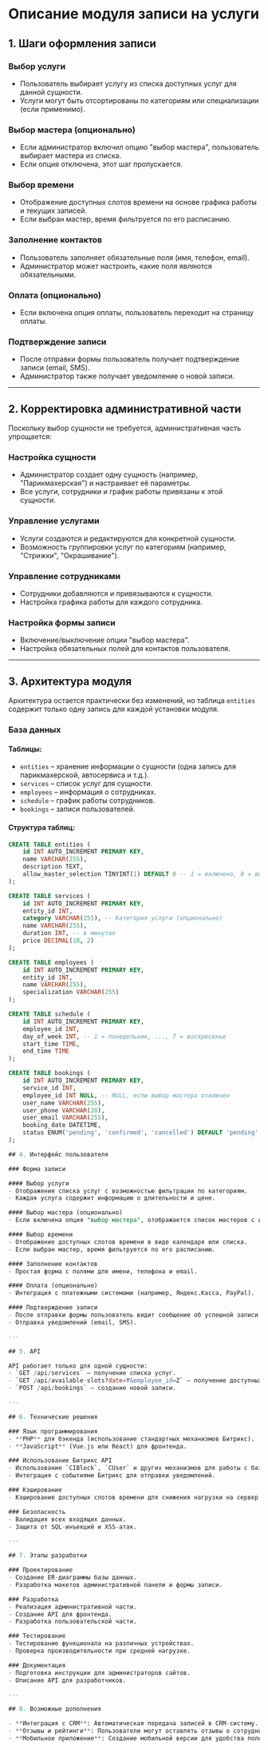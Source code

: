 # Описание модуля записи на услуги

## 1. Шаги оформления записи

### Выбор услуги
- Пользователь выбирает услугу из списка доступных услуг для данной сущности.
- Услуги могут быть отсортированы по категориям или специализации (если применимо).

### Выбор мастера (опционально)
- Если администратор включил опцию "выбор мастера", пользователь выбирает мастера из списка.
- Если опция отключена, этот шаг пропускается.

### Выбор времени
- Отображение доступных слотов времени на основе графика работы и текущих записей.
- Если выбран мастер, время фильтруется по его расписанию.

### Заполнение контактов
- Пользователь заполняет обязательные поля (имя, телефон, email).
- Администратор может настроить, какие поля являются обязательными.

### Оплата (опционально)
- Если включена опция оплаты, пользователь переходит на страницу оплаты.

### Подтверждение записи
- После отправки формы пользователь получает подтверждение записи (email, SMS).
- Администратор также получает уведомление о новой записи.

---

## 2. Корректировка административной части

Поскольку выбор сущности не требуется, административная часть упрощается:

### Настройка сущности
- Администратор создает одну сущность (например, "Парикмахерская") и настраивает её параметры.
- Все услуги, сотрудники и график работы привязаны к этой сущности.

### Управление услугами
- Услуги создаются и редактируются для конкретной сущности.
- Возможность группировки услуг по категориям (например, "Стрижки", "Окрашивание").

### Управление сотрудниками
- Сотрудники добавляются и привязываются к сущности.
- Настройка графика работы для каждого сотрудника.

### Настройка формы записи
- Включение/выключение опции "выбор мастера".
- Настройка обязательных полей для контактов пользователя.

---

## 3. Архитектура модуля

Архитектура остается практически без изменений, но таблица `entities` содержит только одну запись для каждой установки модуля.

### База данных

#### Таблицы:
- `entities` – хранение информации о сущности (одна запись для парикмахерской, автосервиса и т.д.).
- `services` – список услуг для сущности.
- `employees` – информация о сотрудниках.
- `schedule` – график работы сотрудников.
- `bookings` – записи пользователей.

#### Структура таблиц:
```sql
CREATE TABLE entities (
    id INT AUTO_INCREMENT PRIMARY KEY,
    name VARCHAR(255),
    description TEXT,
    allow_master_selection TINYINT(1) DEFAULT 0 -- 1 = включено, 0 = выключено
);

CREATE TABLE services (
    id INT AUTO_INCREMENT PRIMARY KEY,
    entity_id INT,
    category VARCHAR(255), -- Категория услуги (опционально)
    name VARCHAR(255),
    duration INT, -- в минутах
    price DECIMAL(10, 2)
);

CREATE TABLE employees (
    id INT AUTO_INCREMENT PRIMARY KEY,
    entity_id INT,
    name VARCHAR(255),
    specialization VARCHAR(255)
);

CREATE TABLE schedule (
    id INT AUTO_INCREMENT PRIMARY KEY,
    employee_id INT,
    day_of_week INT, -- 1 = понедельник, ..., 7 = воскресенье
    start_time TIME,
    end_time TIME
);

CREATE TABLE bookings (
    id INT AUTO_INCREMENT PRIMARY KEY,
    service_id INT,
    employee_id INT NULL, -- NULL, если выбор мастера отключен
    user_name VARCHAR(255),
    user_phone VARCHAR(20),
    user_email VARCHAR(255),
    booking_date DATETIME,
    status ENUM('pending', 'confirmed', 'cancelled') DEFAULT 'pending'
);

## 4. Интерфейс пользователя

### Форма записи

#### Выбор услуги
- Отображение списка услуг с возможностью фильтрации по категориям.
- Каждая услуга содержит информацию о длительности и цене.

#### Выбор мастера (опционально)
- Если включена опция "выбор мастера", отображается список мастеров с их специализацией.

#### Выбор времени
- Отображение доступных слотов времени в виде календаря или списка.
- Если выбран мастер, время фильтруется по его расписанию.

#### Заполнение контактов
- Простая форма с полями для имени, телефона и email.

#### Оплата (опционально)
- Интеграция с платежными системами (например, Яндекс.Касса, PayPal).

#### Подтверждение записи
- После отправки формы пользователь видит сообщение об успешной записи.
- Отправка уведомлений (email, SMS).

---

## 5. API

API работает только для одной сущности:
- `GET /api/services` – получение списка услуг.
- `GET /api/available-slots?date=Y&employee_id=Z` – получение доступных слотов времени.
- `POST /api/bookings` – создание новой записи.

---

## 6. Технические решения

### Язык программирования
- **PHP** для бэкенда (использование стандартных механизмов Битрикс).
- **JavaScript** (Vue.js или React) для фронтенда.

### Использование Битрикс API
- Использование `CIBlock`, `CUser` и других механизмов для работы с базой данных.
- Интеграция с событиями Битрикс для отправки уведомлений.

### Кэширование
- Кэширование доступных слотов времени для снижения нагрузки на сервер.

### Безопасность
- Валидация всех входящих данных.
- Защита от SQL-инъекций и XSS-атак.

---

## 7. Этапы разработки

### Проектирование
- Создание ER-диаграммы базы данных.
- Разработка макетов административной панели и формы записи.

### Разработка
- Реализация административной части.
- Создание API для фронтенда.
- Разработка пользовательской части.

### Тестирование
- Тестирование функционала на различных устройствах.
- Проверка производительности при средней нагрузке.

### Документация
- Подготовка инструкции для администраторов сайтов.
- Описание API для разработчиков.

---

## 8. Возможные дополнения

- **Интеграция с CRM**: Автоматическая передача записей в CRM-систему.
- **Отзывы и рейтинги**: Пользователи могут оставлять отзывы о сотрудниках.
- **Мобильное приложение**: Создание мобильной версии для удобства пользователей.
